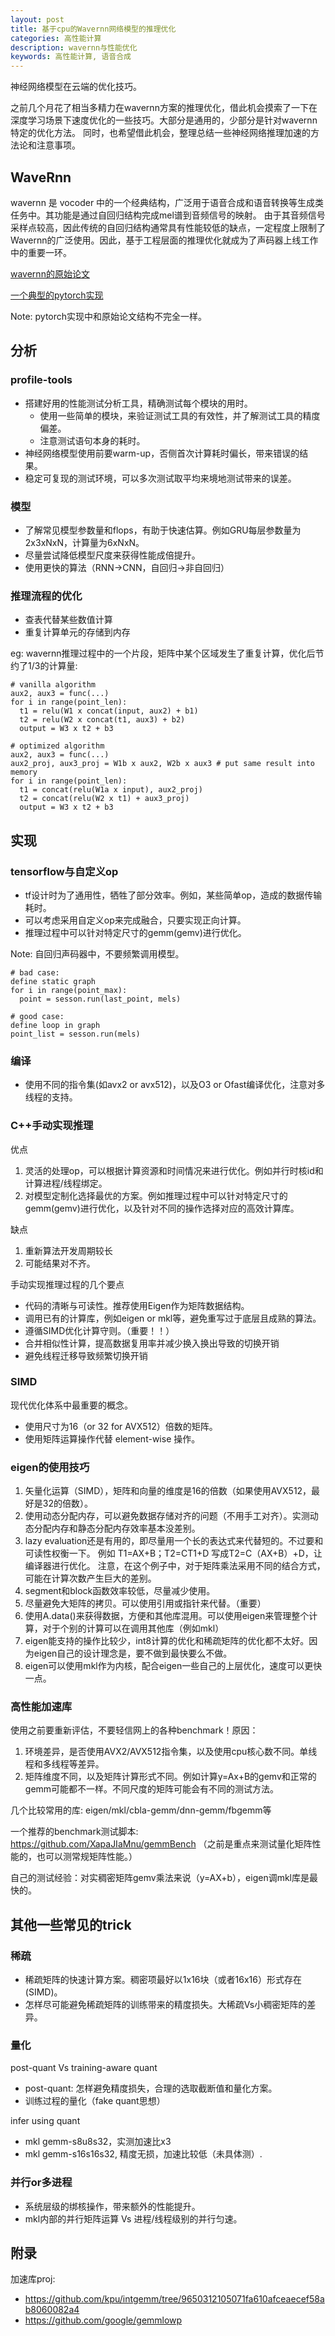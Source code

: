 ```yaml
---
layout: post
title: 基于cpu的Wavernn网络模型的推理优化
categories: 高性能计算
description: wavernn与性能优化 
keywords: 高性能计算, 语音合成
---
```


神经网络模型在云端的优化技巧。

之前几个月花了相当多精力在wavernn方案的推理优化，借此机会摸索了一下在深度学习场景下速度优化的一些技巧。大部分是通用的，少部分是针对wavernn特定的优化方法。
同时，也希望借此机会，整理总结一些神经网络推理加速的方法论和注意事项。

## WaveRnn
wavernn 是 vocoder 中的一个经典结构，广泛用于语音合成和语音转换等生成类任务中。其功能是通过自回归结构完成mel谱到音频信号的映射。
由于其音频信号采样点较高，因此传统的自回归结构通常具有性能较低的缺点，一定程度上限制了Wavernn的广泛使用。因此，基于工程层面的推理优化就成为了声码器上线工作中的重要一环。

[wavernn的原始论文](https://arxiv.org/abs/1802.08435)

[一个典型的pytorch实现](https://github.com/fatchord/WaveRNN)

Note: pytorch实现中和原始论文结构不完全一样。


## 分析
### profile-tools
- 搭建好用的性能测试分析工具，精确测试每个模块的用时。
    - 使用一些简单的模块，来验证测试工具的有效性，并了解测试工具的精度偏差。
    - 注意测试语句本身的耗时。
- 神经网络模型使用前要warm-up，否侧首次计算耗时偏长，带来错误的结果。
- 稳定可复现的测试环境，可以多次测试取平均来境地测试带来的误差。

### 模型
- 了解常见模型参数量和flops，有助于快速估算。例如GRU每层参数量为2x3xNxN，计算量为6xNxN。
- 尽量尝试降低模型尺度来获得性能成倍提升。
- 使用更快的算法（RNN->CNN，自回归->非自回归）

### 推理流程的优化
- 查表代替某些数值计算
- 重复计算单元的存储到内存

eg: wavernn推理过程中的一个片段，矩阵中某个区域发生了重复计算，优化后节约了1/3的计算量: 

```
# vanilla algorithm
aux2, aux3 = func(...)
for i in range(point_len):
  t1 = relu(W1 x concat(input, aux2) + b1)
  t2 = relu(W2 x concat(t1, aux3) + b2)
  output = W3 x t2 + b3

# optimized algorithm
aux2, aux3 = func(...)
aux2_proj, aux3_proj = W1b x aux2, W2b x aux3 # put same result into memory
for i in range(point_len):
  t1 = concat(relu(W1a x input), aux2_proj)
  t2 = concat(relu(W2 x t1) + aux3_proj)
  output = W3 x t2 + b3

```   

## 实现
### tensorflow与自定义op
- tf设计时为了通用性，牺牲了部分效率。例如，某些简单op，造成的数据传输耗时。
- 可以考虑采用自定义op来完成融合，只要实现正向计算。
- 推理过程中可以针对特定尺寸的gemm(gemv)进行优化。

Note:
自回归声码器中，不要频繁调用模型。

```
# bad case:
define static graph
for i in range(point_max):
  point = sesson.run(last_point, mels)

# good case:
define loop in graph
point_list = sesson.run(mels)  
```

### 编译
- 使用不同的指令集(如avx2 or avx512)，以及O3 or Ofast编译优化，注意对多线程的支持。
 

### C++手动实现推理

优点
1. 灵活的处理op，可以根据计算资源和时间情况来进行优化。例如并行时核id和计算进程/线程绑定。
2. 对模型定制化选择最优的方案。例如推理过程中可以针对特定尺寸的gemm(gemv)进行优化，以及针对不同的操作选择对应的高效计算库。

缺点
1. 重新算法开发周期较长
2. 可能结果对不齐。

手动实现推理过程的几个要点
- 代码的清晰与可读性。推荐使用Eigen作为矩阵数据结构。
- 调用已有的计算库，例如eigen or mkl等，避免重写过于底层且成熟的算法。
- 遵循SIMD优化计算守则。（重要！！）
- 合并相似性计算，提高数据复用率并减少换入换出导致的切换开销
- 避免线程迁移导致频繁切换开销

### SIMD
现代优化体系中最重要的概念。

- 使用尺寸为16（or 32 for AVX512）倍数的矩阵。
- 使用矩阵运算操作代替 element-wise 操作。 

### eigen的使用技巧
1. 矢量化运算（SIMD），矩阵和向量的维度是16的倍数（如果使用AVX512，最好是32的倍数）。
2. 使用动态分配内存，可以避免数据存储对齐的问题（不用手工对齐）。实测动态分配内存和静态分配内存效率基本没差别。
3. lazy evaluation还是有用的，即尽量用一个长的表达式来代替短的。不过要和可读性权衡一下。
例如 T1=AX+B；T2=CT1+D 写成T2=C（AX+B）+D，让编译器进行优化。
注意，在这个例子中，对于矩阵乘法采用不同的结合方式，可能在计算次数产生巨大的差别。
4. segment和block函数效率较低，尽量减少使用。
5. 尽量避免大矩阵的拷贝。可以使用引用或指针来代替。（重要）
6. 使用A.data()来获得数据，方便和其他库混用。可以使用eigen来管理整个计算，对于个别的计算可以在调用其他库（例如mkl）
7. eigen能支持的操作比较少，int8计算的优化和稀疏矩阵的优化都不太好。因为eigen自己的设计理念是，要不做到最快要么不做。
8. eigen可以使用mkl作为内核，配合eigen一些自己的上层优化，速度可以更快一点。


### 高性能加速库
使用之前要重新评估，不要轻信网上的各种benchmark！原因：
1. 环境差异，是否使用AVX2/AVX512指令集，以及使用cpu核心数不同。单线程和多线程等差异。
2. 矩阵维度不同，以及矩阵计算形式不同。例如计算y=Ax+B的gemv和正常的gemm可能都不一样。不同尺度的矩阵可能会有不同的测试方法。

几个比较常用的库: eigen/mkl/cbla-gemm/dnn-gemm/fbgemm等

一个推荐的benchmark测试脚本: https://github.com/XapaJIaMnu/gemmBench
（之前是重点来测试量化矩阵性能的，也可以测常规矩阵性能。）

自己的测试经验：对实稠密矩阵gemv乘法来说（y=AX+b），eigen调mkl库是最快的。

## 其他一些常见的trick

### 稀疏
- 稀疏矩阵的快速计算方案。稠密项最好以1x16块（或者16x16）形式存在(SIMD)。
- 怎样尽可能避免稀疏矩阵的训练带来的精度损失。大稀疏Vs小稠密矩阵的差异。

### 量化

post-quant Vs training-aware quant 
- post-quant: 怎样避免精度损失，合理的选取截断值和量化方案。
- 训练过程的量化（fake quant思想）
 
infer using quant
- mkl gemm-s8u8s32，实测加速比x3
- mkl gemm-s16s16s32, 精度无损，加速比较低（未具体测）.

### 并行or多进程
- 系统层级的绑核操作，带来额外的性能提升。
- mkl内部的并行矩阵运算 Vs 进程/线程级别的并行匀速。

## 附录

加速库proj:
- https://github.com/kpu/intgemm/tree/9650312105071fa610afceaecef58ab8060082a4
- https://github.com/google/gemmlowp